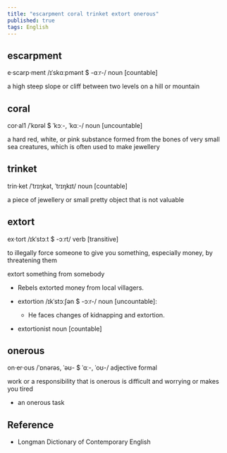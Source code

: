```yaml
---
title: "escarpment coral trinket extort onerous"
published: true
tags: English
---
```


## escarpment

e·scarp·ment /ɪˈskɑːpmənt $ -ɑːr-/ noun [countable]

a high steep slope or cliff between two levels on a hill or mountain

## coral

cor·al1 /ˈkɒrəl $ ˈkɔː-, ˈkɑː-/ noun [uncountable]

a hard red, white, or pink substance formed from the bones of very small sea creatures,
which is often used to make jewellery

## trinket

trin·ket /ˈtrɪŋkət, ˈtrɪŋkɪt/ noun [countable]

a piece of jewellery or small pretty object that is not valuable

## extort

ex·tort /ɪkˈstɔːt $ -ɔːrt/ verb [transitive]

to illegally force someone to give you something, especially money, by threatening them

extort something from somebody

- Rebels extorted money from local villagers.

- extortion /ɪkˈstɔːʃən $ -ɔːr-/ noun [uncountable]:
  - He faces changes of kidnapping and extortion.

- extortionist noun [countable]

## onerous

on·er·ous /ˈɒnərəs, ˈəʊ- $ ˈɑː-, ˈoʊ-/ adjective formal

work or a responsibility that is onerous is difficult and worrying or makes you tired

- an onerous task

## Reference

- Longman Dictionary of Contemporary English